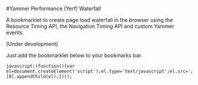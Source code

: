 #Yammer Performance (Yerf) Waterfall

A bookmarklet to create page load waterfall in the browser using the Resource Timing API, the Navigation Timing API and custom Yammer events.

(Under development)

Just add the bookmarklet below to your bookmarks bar.

```
javascript:(function(){var el=document.createElement('script');el.type='text/javascript';el.src='//annr.github.io/yerf/waterfall.js';document.getElementsByTagName('body')[0].appendChild(el);})();
```
